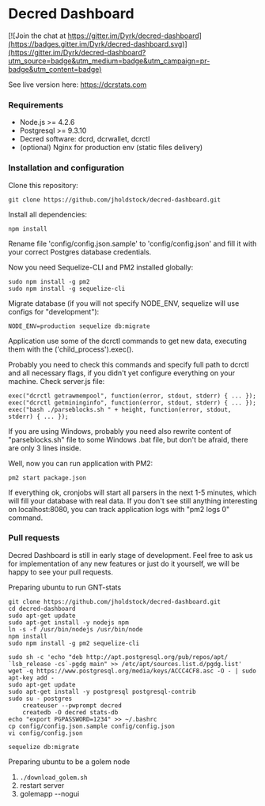 # Decred Dashboard

[![Join the chat at https://gitter.im/Dyrk/decred-dashboard](https://badges.gitter.im/Dyrk/decred-dashboard.svg)](https://gitter.im/Dyrk/decred-dashboard?utm_source=badge&utm_medium=badge&utm_campaign=pr-badge&utm_content=badge)

See live version here: https://dcrstats.com
### Requirements
- Node.js >= 4.2.6
- Postgresql >= 9.3.10
- Decred software: dcrd, dcrwallet, dcrctl
- (optional) Nginx for production env (static files delivery)

### Installation and configuration
Clone this repository:
```
git clone https://github.com/jholdstock/decred-dashboard.git
```

Install all dependencies:
```
npm install
```

Rename file 'config/config.json.sample' to 'config/config.json' and fill it with your correct Postgres database credentials.

Now you need Sequelize-CLI and PM2 installed globally:
```
sudo npm install -g pm2
sudo npm install -g sequelize-cli
```
Migrate database (if you will not specify NODE_ENV, sequelize will use configs for "development"):
```
NODE_ENV=production sequelize db:migrate
```
Application use some of the dcrctl commands to get new data, executing them with the ('child_process').exec().

Probably you need to check this commands and specify full path to dcrctl and all necessary flags, if you didn't yet configure everything on your machine.
Check server.js file:
```
exec("dcrctl getrawmempool", function(error, stdout, stderr) { ... });
exec("dcrctl getmininginfo", function(error, stdout, stderr) { ... });
exec("bash ./parseblocks.sh " + height, function(error, stdout, stderr) { ... });
```
If you are using Windows, probably you need also rewrite content of "parseblocks.sh" file to some Windows .bat file, but don't be afraid, there are only 3 lines inside.

Well, now you can run application with PM2:
```
pm2 start package.json
```
If everything ok, cronjobs will start all parsers in the next 1-5 minutes, which will fill your database with real data. If you don't see still anything interesting on localhost:8080, you can track application logs with "pm2 logs 0" command.

### Pull requests
Decred Dashboard is still in early stage of development. Feel free to ask us for implementation of any new features or just do it yourself, we will be happy to see your pull requests.



Preparing ubuntu to run GNT-stats
```
git clone https://github.com/jholdstock/decred-dashboard.git
cd decred-dashboard
sudo apt-get update
sudo apt-get install -y nodejs npm
ln -s -f /usr/bin/nodejs /usr/bin/node
npm install
sudo npm install -g pm2 sequelize-cli

sudo sh -c 'echo "deb http://apt.postgresql.org/pub/repos/apt/ `lsb_release -cs`-pgdg main" >> /etc/apt/sources.list.d/pgdg.list'
wget -q https://www.postgresql.org/media/keys/ACCC4CF8.asc -O - | sudo apt-key add -
sudo apt-get update
sudo apt-get install -y postgresql postgresql-contrib
sudo su - postgres
	createuser --pwprompt decred
	createdb -O decred stats-db
echo "export PGPASSWORD=1234" >> ~/.bashrc
cp config/config.json.sample config/config.json
vi config/config.json

sequelize db:migrate
```


Preparing ubuntu to be a golem node
1. `./download_golem.sh`
1. restart server
1. golemapp --nogui

